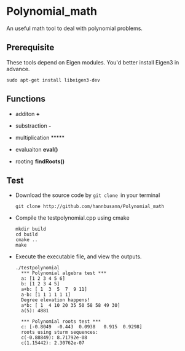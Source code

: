 # Polynomial_math
An useful math tool to deal with polynomial problems.

## Prerequisite

These tools depend on Eigen modules. You'd better install Eigen3 in advance. 

``sudo apt-get install libeigen3-dev``

## Functions

- additon **+**

- substraction **-**

- multiplication *****

- evaluaiton **eval()**

- rooting **findRoots()**


## Test

- Download the source code by `git clone `in your terminal

  ```shell
  git clone http://github.com/hannbusann/Polynomial_math
  ```

- Compile the testpolynomial.cpp using cmake

  ```
  mkdir build
  cd build
  cmake ..
  make
  ```

- Execute the executable file, and view the outputs.

  ```
  ./testpolynomial
  	*** Polynomial algebra test ***
  	a: [1 2 3 4 5 6]
  	b: [1 2 3 4 5]
  	a+b: [ 1  3  5  7  9 11]
  	a-b: [1 1 1 1 1 1]
  	Degree elevation happens!
  	a*b: [ 1  4 10 20 35 50 58 58 49 30]
  	a(5): 4881
  
  	*** Polynomial roots test ***
  	c: [-0.8049  -0.443  0.0938   0.915  0.9298]
  	roots using sturm sequences:
  	c(-0.88849): 8.71792e-08
  	c(1.15442): 2.30762e-07
  ```




